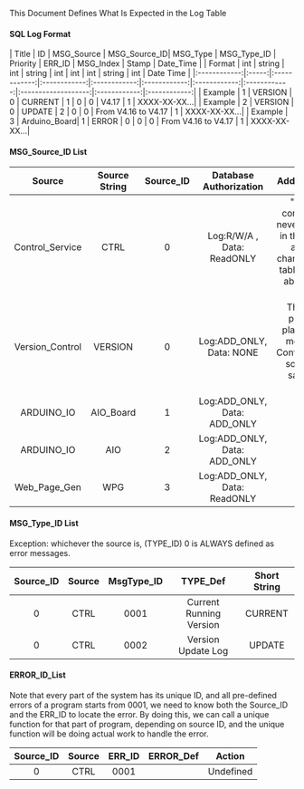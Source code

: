 This Document Defines What Is Expected in the Log Table

#### SQL Log Format
|     Title    |  ID   |  MSG_Source  | MSG_Source_ID|   MSG_Type   |  MSG_Type_ID |   Priority   |    ERR_ID    |       MSG_Index     |     Stamp    |   Date_Time  |
|    Format    |  int  |    string    |      int     |    string    |      int     |      int     |      int     |        string       |      int     |   Date Time  |
|:------------:|:-----:|:------------:|:------------:|:------------:|:------------:|:------------:|:------------:|:-------------------:|:------------:|:------------:|
|    Example   |   1   |    VERSION   |       0      |    CURRENT   |       1      |       0      |       0      |        V4.17        |       1      | XXXX-XX-XX...|
|    Example   |   2   |    VERSION   |       0      |    UPDATE    |       2      |       0      |       0      | From V4.16 to V4.17 |       1      | XXXX-XX-XX...|
|    Example   |   3   | Arduino_Board|       1      |    ERROR     |       0      |       0      |       0      | From V4.16 to V4.17 |       1      | XXXX-XX-XX...|

#### MSG_Source_ID List
|     Source     |Source String| Source_ID |      Database Authorization     |  Additional Note  |
|:--------------:|:-----------:|:---------:|:-------------------------------:|:-----------------:|
| Control_Service|     CTRL    |     0     |   Log:R/W/A   , Data: ReadONLY  | "DELETE" command will never be wirtten in the code, no access to change the data table, no worry about loss of data |
| Version_Control|   VERSION   |     0     |   Log:ADD_ONLY, Data: NONE      | This part of program is planned to be merged into Control_Service, so it has the same ID as CTRL |
| ARDUINO_IO     |  AIO_Board  |     1     |   Log:ADD_ONLY, Data: ADD_ONLY  ||
| ARDUINO_IO     |     AIO     |     2     |   Log:ADD_ONLY, Data: ADD_ONLY  ||
| Web_Page_Gen   |     WPG     |     3     |   Log:ADD_ONLY, Data: ReadONLY  ||

#### MSG_Type_ID List

Exception: whichever the source is, (TYPE_ID) 0 is ALWAYS defined as error messages.

|Source_ID|Source|MsgType_ID|         TYPE_Def        |    Short String    |
|:-------:|:----:|:--------:|:-----------------------:|:------------------:|
|    0    | CTRL |   0001   | Current Running Version |      CURRENT       |
|    0    | CTRL |   0002   | Version Update Log      |      UPDATE        |

#### ERROR_ID_List

Note that every part of the system has its unique ID, and all pre-defined errors of a program starts from 0001, we need to know both the Source_ID and the ERR_ID to locate the error. By doing this, we can call a unique function for that part of program, depending on source ID, and the unique function will be doing actual work to handle the error.

|Source_ID|Source|ERR_ID|        ERROR_Def        |          Action          |
|:-------:|:----:|:----:|:-----------------------:|:------------------------:|
|    0    | CTRL | 0001 |                         |        Undefined         |
